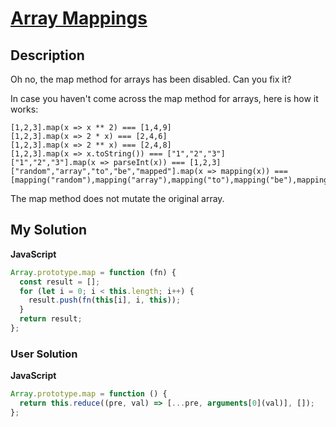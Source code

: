 # [Array Mappings](https://www.codewars.com/kata/56e20642ddeb0f4fac000344)

## Description

Oh no, the map method for arrays has been disabled. Can you fix it?

In case you haven't come across the map method for arrays, here is how it works:

```
[1,2,3].map(x => x ** 2) === [1,4,9]
[1,2,3].map(x => 2 * x) === [2,4,6]
[1,2,3].map(x => 2 ** x) === [2,4,8]
[1,2,3].map(x => x.toString()) === ["1","2","3"]
["1","2","3"].map(x => parseInt(x)) === [1,2,3]
["random","array","to","be","mapped"].map(x => mapping(x)) === [mapping("random"),mapping("array"),mapping("to"),mapping("be"),mapping("mapped")]
```

The map method does not mutate the original array.

## My Solution

**JavaScript**

```js
Array.prototype.map = function (fn) {
  const result = [];
  for (let i = 0; i < this.length; i++) {
    result.push(fn(this[i], i, this));
  }
  return result;
};
```

### User Solution

**JavaScript**

```js
Array.prototype.map = function () {
  return this.reduce((pre, val) => [...pre, arguments[0](val)], []);
};
```
